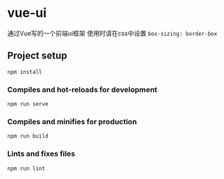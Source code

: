 # vue-ui

通过Vue写的一个前端ui框架
使用时请在css中设置 `box-sizing: border-box`

## Project setup
```
npm install
```

### Compiles and hot-reloads for development
```
npm run serve
```

### Compiles and minifies for production
```
npm run build
```

### Lints and fixes files
```
npm run lint
```

